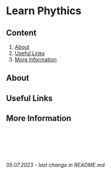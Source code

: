 # Learn Phythics


## **Content**
1. [About](/README.md#about)
2. [Useful Links](/README.md#useful-links)
3. [More Information](/README.md#more-information)
   

## **About**

## **Useful Links**

## **More Information**


<br><br><br><br>

###### 05.07.2023 - last change in README.md